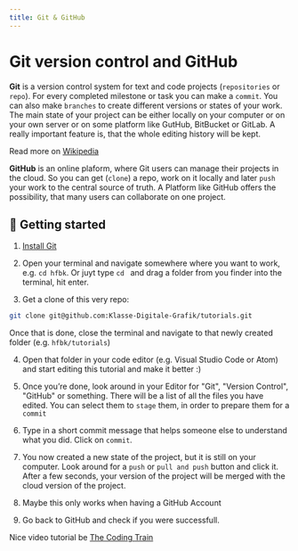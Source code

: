 ```yaml
---
title: Git & GitHub
---
```


# Git version control and GitHub

**Git** is a version control system for text and code projects (`repositories` or `repo`). For every completed milestone or task you can make a `commit`. You can also make `branches` to create different versions or states of your work. The main state of your project can be either locally on your computer or on your own server or on some platform like GutHub, BitBucket or GitLab. A really important feature is, that the whole editing history will be kept.

Read more on [Wikipedia](https://de.wikipedia.org/wiki/Git)

**GitHub** is an online plaform, where Git users can manage their projects in the cloud. So you can get (`clone`) a repo, work on it locally and later `push` your work to the central source of truth.
A Platform like GitHub offers the possibility, that many users can collaborate on one project.

## 🎉 Getting started

1. [Install Git](https://git-scm.com/book/en/v2/Getting-Started-Installing-Git)

2. Open your terminal and navigate somewhere where you want to work, e.g. `cd hfbk`. Or juyt type `cd ` and drag a folder from you finder into the terminal, hit enter.

3. Get a clone of this very repo:
```bash
git clone git@github.com:Klasse-Digitale-Grafik/tutorials.git
```
Once that is done, close the terminal and navigate to that newly created folder (e.g. `hfbk/tutorials`)

4. Open that folder in your code editor (e.g. Visual Studio Code or Atom) and start editing this tutorial and make it better :)

5. Once you’re done, look around in your Editor for "Git", "Version Control", "GitHub" or something. There will be a list of all the files you have edited. You can select them to `stage` them, in order to prepare them for a `commit`

6. Type in a short commit message that helps someone else to understand what you did. Click on `commit`.

7. You now created a new state of the project, but it is still on your computer. Look around for a `push` or `pull and push` button and click it. After a few seconds, your version of the project will be merged with the cloud version of the project.

8. Maybe this only works when having a GitHub Account

9. Go back to GitHub and check if you were successfull.

Nice video tutorial be [The Coding Train](https://www.youtube.com/playlist?list=PLRqwX-V7Uu6ZF9C0YMKuns9sLDzK6zoiV)
